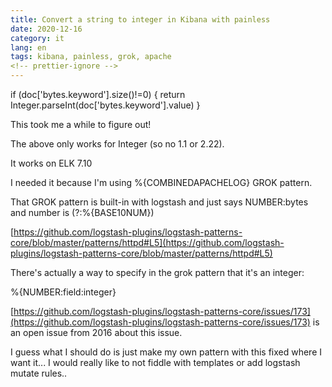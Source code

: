 ```yaml
---
title: Convert a string to integer in Kibana with painless
date: 2020-12-16
category: it
lang: en
tags: kibana, painless, grok, apache
<!-- prettier-ignore -->
---
```


if (doc\['bytes.keyword'\].size()!=0) { return
Integer.parseInt(doc\['bytes.keyword'\].value) }

This took me a while to figure out!

The above only works for Integer (so no 1.1 or 2.22).

It works on ELK 7.10

I needed it because I'm using %{COMBINEDAPACHELOG} GROK pattern.

That GROK pattern is built-in with logstash and just says NUMBER:bytes and
number is (?:%{BASE10NUM})

[https://github.com/logstash-plugins/logstash-patterns-core/blob/master/patterns/httpd#L5](https://github.com/logstash-plugins/logstash-patterns-core/blob/master/patterns/httpd#L5)

There's actually a way to specify in the grok pattern that it's an integer:

%{NUMBER:field:integer}

[https://github.com/logstash-plugins/logstash-patterns-core/issues/173](https://github.com/logstash-plugins/logstash-patterns-core/issues/173)
is an open issue from 2016 about this issue.

I guess what I should do is just make my own pattern with this fixed where I
want it... I would really like to not fiddle with templates or add logstash
mutate rules..
